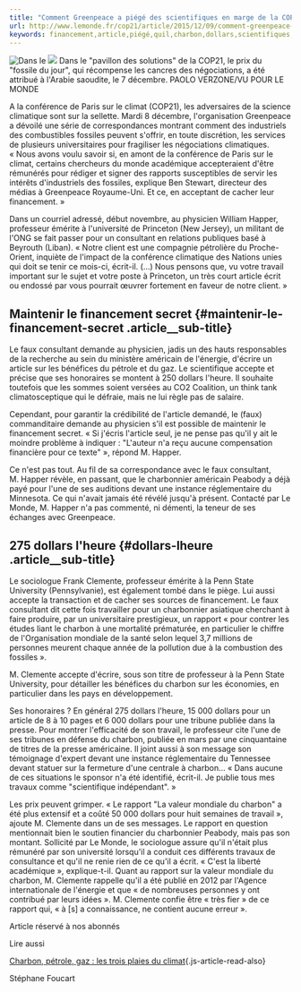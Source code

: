 ```yaml
---
title: "Comment Greenpeace a piégé des scientifiques en marge de la COP21"
url: http://www.lemonde.fr/cop21/article/2015/12/09/comment-greenpeace-a-piege-des-scientifiques-en-marge-de-la-cop21_4827651_4527432.html
keywords: financement,article,piégé,quil,charbon,dollars,scientifiques,greenpeace,professeur,rapport,consultant,cop21,clemente,faux,marge
---
```

![Dans le ](https://img.lemde.fr/2015/12/09/0/0/5376/3584/688/0/60/0/9d5a700_7969-80kg6y.jpg) ![](https://img.lemde.fr/2015/12/09/0/0/5376/3584/688/0/60/0/9d5a700_7969-80kg6y.jpg) Dans le \"pavillon des solutions\" de la COP21, le prix du \"fossile du jour\", qui récompense les cancres des négociations, a été attribué à l\'Arabie saoudite, le 7 décembre. PAOLO VERZONE/VU POUR LE MONDE

A la conférence de Paris sur le climat (COP21), les adversaires de la science climatique sont sur la sellette. Mardi 8 décembre, l'organisation Greenpeace a dévoilé une série de correspondances montrant comment des industriels des combustibles fossiles peuvent s'offrir, en toute discrétion, les services de plusieurs universitaires pour fragiliser les négociations climatiques. « Nous avons voulu savoir si, en amont de la conférence de Paris sur le climat, certains chercheurs du monde académique accepteraient d'être rémunérés pour rédiger et signer des rapports susceptibles de servir les intérêts d'industriels des fossiles, explique Ben Stewart, directeur des médias à Greenpeace Royaume-Uni. Et ce, en acceptant de cacher leur financement. »

Dans un courriel adressé, début novembre, au physicien William Happer, professeur émérite à l'université de Princeton (New Jersey), un militant de l'ONG se fait passer pour un consultant en relations publiques basé à Beyrouth (Liban). « Notre client est une compagnie pétrolière du Proche-Orient, inquiète de l'impact de la conférence climatique des Nations unies qui doit se tenir ce mois-ci, écrit-il. (...) Nous pensons que, vu votre travail important sur le sujet et votre poste à Princeton, un très court article écrit ou endossé par vous pourrait œuvrer fortement en faveur de notre client. »

Maintenir le financement secret {#maintenir-le-financement-secret .article__sub-title}
-------------------------------

Le faux consultant demande au physicien, jadis un des hauts responsables de la recherche au sein du ministère américain de l'énergie, d'écrire un article sur les bénéfices du pétrole et du gaz. Le scientifique accepte et précise que ses honoraires se montent à 250 dollars l'heure. Il souhaite toutefois que les sommes soient versées au CO2 Coalition, un think tank climatosceptique qui le défraie, mais ne lui règle pas de salaire.

Cependant, pour garantir la crédibilité de l'article demandé, le (faux) commanditaire demande au physicien s'il est possible de maintenir le financement secret. « Si j'écris l'article seul, je ne pense pas qu'il y ait le moindre problème à indiquer : "L'auteur n'a reçu aucune compensation financière pour ce texte" », répond M. Happer.

Ce n'est pas tout. Au fil de sa correspondance avec le faux consultant, M. Happer révèle, en passant, que le charbonnier américain Peabody a déjà payé pour l'une de ses auditions devant une instance réglementaire du Minnesota. Ce qui n'avait jamais été révélé jusqu'à présent. Contacté par Le Monde, M. Happer n'a pas commenté, ni démenti, la teneur de ses échanges avec Greenpeace.

275 dollars l'heure {#dollars-lheure .article__sub-title}
-------------------

Le sociologue Frank Clemente, professeur émérite à la Penn State University (Pennsylvanie), est également tombé dans le piège. Lui aussi accepte la transaction et de cacher ses sources de financement. Le faux consultant dit cette fois travailler pour un charbonnier asiatique cherchant à faire produire, par un universitaire prestigieux, un rapport « pour contrer les études liant le charbon à une mortalité prématurée, en particulier le chiffre de l'Organisation mondiale de la santé selon lequel 3,7 millions de personnes meurent chaque année de la pollution due à la combustion des fossiles ».

M. Clemente accepte d'écrire, sous son titre de professeur à la Penn State University, pour détailler les bénéfices du charbon sur les économies, en particulier dans les pays en développement.

Ses honoraires ? En général 275 dollars l'heure, 15 000 dollars pour un article de 8 à 10 pages et 6 000 dollars pour une tribune publiée dans la presse. Pour montrer l'efficacité de son travail, le professeur cite l'une de ses tribunes en défense du charbon, publiée en mars par une cinquantaine de titres de la presse américaine. Il joint aussi à son message son témoignage d'expert devant une instance réglementaire du Tennessee devant statuer sur la fermeture d'une centrale à charbon... « Dans aucune de ces situations le sponsor n'a été identifié, écrit-il. Je publie tous mes travaux comme "scientifique indépendant". »

Les prix peuvent grimper. « Le rapport "La valeur mondiale du charbon" a été plus extensif et a coûté 50 000 dollars pour huit semaines de travail », ajoute M. Clemente dans un de ses messages. Le rapport en question mentionnait bien le soutien financier du charbonnier Peabody, mais pas son montant. Sollicité par Le Monde, le sociologue assure qu'il n'était plus rémunéré par son université lorsqu'il a conduit ces différents travaux de consultance et qu'il ne renie rien de ce qu'il a écrit. « C'est la liberté académique », explique-t-il. Quant au rapport sur la valeur mondiale du charbon, M. Clemente rappelle qu'il a été publié en 2012 par l'Agence internationale de l'énergie et que « de nombreuses personnes y ont contribué par leurs idées ». M. Clemente confie être « très fier » de ce rapport qui, « à \[s\] a connaissance, ne contient aucune erreur ».

Article réservé à nos abonnés

Lire aussi

[Charbon, pétrole, gaz : les trois plaies du climat](https://www.lemonde.fr/cop21/article/2015/11/27/charbon-petrole-gaz-les-trois-plaies-du-climat_4819398_4527432.html){.js-article-read-also}

Stéphane Foucart
